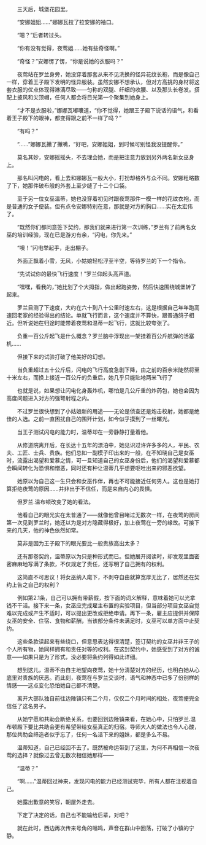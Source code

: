 　　三天后，城堡花园里。

　　“安娜姐姐……”娜娜瓦拉了拉安娜的袖口。

　　“嗯？”后者转过头。

　　“你有没有觉得，夜莺姐……她有些奇怪啊。”

　　“奇怪？”安娜愣了愣，“你是说她的衣服吗？”

　　夜莺站在罗兰身旁，她没穿着那套从来不见洗换的怪异花纹长袍，而是像自己一样，穿着王子殿下发明的怪异服装。虽然安娜不想承认，但对方高挑的身材将这套衣服的优点体现得淋漓尽致——匀称的双腿、纤细的收腰、以及那头长卷发。搭配上披风和尖顶帽，任何人都会将目光第一个聚集到她身上。

　　“才不是衣服啦，”娜娜瓦嘟囔道，“你不觉得，她跟王子殿下说话的语气，和看着王子殿下的眼神，都变得跟之前不一样了吗？”

　　“有吗？”

　　“……”娜娜瓦撇了撇嘴，“好吧，安娜姐姐，到时候可别怪我没提醒你。”

　　莫名其妙，安娜摇摇头，不去理会她，而是把注意力放到另外两名新女巫身上。

　　那名叫闪电的，看上去和娜娜瓦一般大小，打扮却格外与众不同。安娜粗略数了下，她那件破布般的外套上至少缝了十二个口袋。

　　至于另一位女巫温蒂，她也没穿着初见时跟夜莺那件一模一样的花纹衣袍，而是普通的女子便装。但有点令安娜特别在意，那就是对方的胸口……实在太宏伟了。

　　“既然你们都同意签下契约，那我们就来进行第一次训练，”罗兰有了前两名女巫的培训经验，现在已是游刃有余，“闪电，你先来。”

　　“噢！”闪电举起手，走出棚子。

　　外面正飘着小雪，无风，小姑娘轻松浮至半空，等待罗兰的下一个指令。

　　“先试试你的最快飞行速度！”罗兰仰起头高声道。

　　“嘿嘿，看我的，”她比划了个大拇指，做出起跑姿势，然后快速围绕城堡转了起来。

　　罗兰目测了下速度，大约在六十到八十公里时速左右，这是根据自己年年跑高速回老家的经验得出的结论。单就飞行而言，这个速度并不算快，跟普通鸽子相近。但听说她在归途时能带着夜莺和温蒂一起飞行，这就比较夸张了。

　　负重一百公斤起飞是什么概念？罗兰脑中浮现出一架挂着百公斤航弹的活塞机……

　　但接下来的试验打破了他美好的幻想。

　　当负重超过五十公斤后，闪电的飞行高度急剧下降，由之前的百余米陡然将至十米左右，而换上接近一百公斤的负重后，她几乎只能贴地两米飞行了

　　也就是说，如果想让闪电化身轰炸机，哪怕是几公斤重的炸药包，她也会因为高度问题进入对方的强弩射程之内。

　　不过罗兰很快想到了小姑娘新的用途——无论是侦查还是炮击校射，她都是绝佳的人选。之前一直困扰自己的围歼计划，如今似乎摸到了一丝曙光。

　　当王子测试闪电的能力时，温蒂却在一旁静静打量着他。

　　从修道院离开后，在长达十五年的漂泊中，她见识过许许多多的人，平民、农夫、工匠、士兵、贵族。他们总如一副模子印出来的一般，在不知晓自己是女巫时，流露出渴望和爱慕之情，可一旦知道自己的女巫身份后，他们的渴望和爱慕都会瞬间转化为恐惧和憎恶，同时还有种让温蒂几乎想要呕吐出来的邪恶欲望。

　　她原以为自己这一生只会和女巫作伴，再也不可能接近任何男人。这也是她打算拒绝夜莺的原因……并非出于不信任，而是来自内心的畏惧。

　　但罗兰.温布顿改变了她的看法。

　　他看自己的眼光实在太普通了——就像他曾目睹过无数次一样，在夜莺的房间第一次见到罗兰时，她还以为是对方隐藏得极好，加上夜莺在一旁的缘故。可接下来的几天，他的神色依然如常。

　　莫非是因为王子殿下的眼光要比一般贵族高出太多？

　　还有那卷契约，温蒂原以为只是种形式而已。但她展开阅读时，却发现里面密密麻麻地写满了条款，不仅规定了责任，还写明了自己拥有的权利。

　　这简直不可思议！将女巫纳入麾下，不剥夺自由就算宽厚无比了，居然还在契约上告之自己的权利？

　　例如第2.1条，自己可以拥有带薪假，按下面的词义解释，意味着她可以光拿钱不干活。接下来一条，女巫应完成雇主布置的实验项目，但当部分项目女巫自觉难以完成或产生不适时，可以提出更改或拒绝申请。再下一条，雇主应提供并保障女巫的安全、住宿、食物和薪酬，当该部分条件未满足时，女巫可以单方面中止契约。

　　这些条款读起来有些绕口，但意思表达得很清楚，签订契约的女巫并非王子的个人所有物，她同样拥有和责任对等的权利。在这封契约中，她感受到了对方的诚意——如果只是为了形式，没必要将条约列得如此详细。

　　想到这儿，温蒂不由自主地望向夜莺，她十分清楚对方的经历，也明白她从心底里对贵族的厌恶。而此刻，夜莺在与罗兰交谈时，语气和神态中已多了份别样的情感——这点变化恐怕她自己都不清楚。

　　离开大部队独自前往边陲镇只有二个月，仅仅二个月时间的相处，夜莺便完全信任了这名男子。

　　从她宁愿和共助会断绝关系，也要回到边陲镇来看，在她心中，只怕罗兰.温布顿殿下要比共助会更有希望带给女巫真正的归宿。导师大人的做法也令人心酸，那位共助会缔造者似乎忘了，任何一名活下来的姐妹，都是多么不易。

　　温蒂知道，自己已经回不去了。既然被命运带到了这里，为何不再相信一次夜莺的选择？就像过去曾无数次相信她那样——

　　“温蒂？”

　　“啊……”温蒂回过神来，发现闪电的能力已经测试完毕，所有人都在注视着自己。

　　她露出歉意的笑容，朝屋外走去。

　　下定了决定的话，自己也不能输给后辈，对吧？

　　就在此时，西边再次传来号角的嗡鸣，声音在群山中回荡，打破了小镇的宁静。
